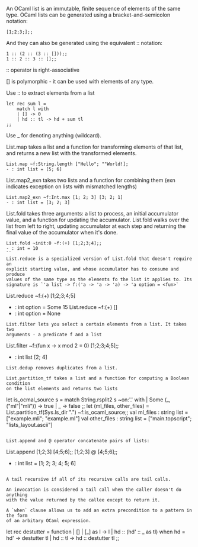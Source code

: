 An OCaml list is an immutable, finite sequence of elements of the same type.
OCaml lists can be generated using a bracket-and-semicolon notation:
```
[1;2;3;];;
```
And they can also be generated using the equivalent :: notation:
```
1 :: (2 :: (3 :: []));;
1 :: 2 :: 3 :: [];;
```
:: operator is right-associative

[] is polymorphic - it can be used with elements of any type.

Use :: to extract elements from a list
```
let rec sum l = 
	match l with
	| [] -> 0
	| hd :: tl -> hd + sum tl
;;
```
Use _ for denoting anything (wildcard).

List.map takes a list and a function for transforming elements of that list,
and returns a new list with the transformed elements.
```
List.map ~f:String.length ["Hello"; ""World!];
- : int list = [5; 6]
```
List.map2_exn takes two lists and a function for combining them (exn indicates
exception on lists with mismatched lengths)
```
List.map2_exn ~f:Int.max [1; 2; 3] [3; 2; 1]
- : int list = [3; 2; 3]
```

List.fold takes three arguments: a list to process, an initial accumulator
value, and a function for updating the accumulator. List.fold walks over the
list from left to right, updating accumulator at each step and returning the
final value of the accumulator when it's done.
```
List.fold ~init:0 ~f:(+) [1;2;3;4];;
- : int = 10
``
List.reduce is a specialized version of List.fold that doesn't require an 
explicit starting value, and whose accumulator has to consume and produce
values of the same type as the elements fo the list it applies to. Its 
signature is `'a list -> f:('a -> 'a -> 'a) -> 'a option = <fun>`
```
List.reduce ~f:(+) [1;2;3;4;5]
- : int option = Some 15
List.reduce ~f:(+) []
- : int option = None
```
List.filter lets you select a certain elements from a list. It takes two 
arguments - a predicate f and a list
```
List.filter ~f:(fun x -> x mod 2 = 0) [1;2;3;4;5];;
- : int list [2; 4]
```
List.dedup removes duplicates from a list.

List.partition_tf takes a list and a function for computing a Boolean condition
on the list elements and returns two lists
```
let is_ocmal_source s = 
	match String.rsplit2 s ~on:'.' with
	| Some (_,("ml"|"mli")) -> true
	| _ -> false
;;
let (ml_files, other_files) = 
	List.partition_tf(Sys.ls_dir ".") ~f:is_ocaml_source;;
val ml_files : string list = ["example.mli"; "example.ml"]
val other_files : string list = ["main.topscript"; "lists_layout.ascii"]
```

List.append and @ operator concatenate pairs of lists:
```
List.append [1;2;3] [4;5;6];;
[1;2;3] @ [4;5;6];;
- : int list = [1; 2; 3; 4; 5; 6]
```

A tail recursive if all of its recursive calls are tail calls.

An invocation is considered a tail call when the caller doesn't do anything
with the value returned by the callee except to return it.

A `when` clause allows us to add an extra precondition to a pattern in the form
of an arbitary OCaml expression.
```
let rec destutter = function
	| [] | [_] as l -> l
	| hd :: (hd' :: _ as tl) when hd = hd' -> destutter tl
	| hd :: tl -> hd :: destutter tl
;;
```
